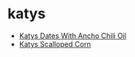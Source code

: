 # katys

 * [Katys Dates With Ancho Chili Oil](../../index/k/katys-dates-with-ancho-chili-oil-231151.json)
 * [Katys Scalloped Corn](../../index/k/katys-scalloped-corn.json)
